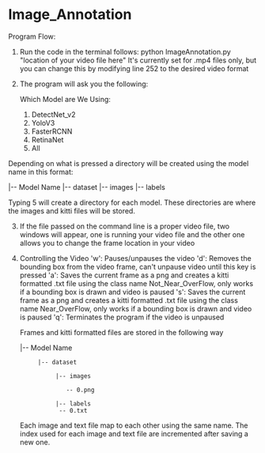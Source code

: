 # Image_Annotation

Program Flow:

1) Run the code in the terminal follows: python ImageAnnotation.py "location of your video file here"
   It's currently set for .mp4 files only, but you can change this by modifying line 252 to the desired video format
2) The program will ask you the following:

    Which Model are We Using:
    1) DetectNet_v2
    2) YoloV3
    3) FasterRCNN
    4) RetinaNet
    5) All
  
  Depending on what is pressed a directory will be created using the model name in this format:
  
  |-- Model Name
    |-- dataset
      |-- images
      |-- labels

  Typing 5 will create a directory for each model. These directories are where the images and kitti files will be stored.
  
3) If the file passed on the command line is a proper video file, two windows will appear, one is running your video file and the other one allows you to change the frame location in your video

4) Controlling the Video
   'w': Pauses/unpauses the video
   'd': Removes the bounding box from the video frame, can't unpause video until this key is pressed
   'a': Saves the current frame as a png and creates a kitti formatted .txt file using the class name Not_Near_OverFlow, only works if a bounding box is drawn
        and video is paused
   's': Saves the current frame as a png and creates a kitti formatted .txt file using the class name Near_OverFlow, only works if a bounding box is drawn
        and video is paused
   'q': Terminates the program if the video is unpaused
   
   Frames and kitti formatted files are stored in the following way
  
      |-- Model Name
      
		    |-- dataset
			 
			     |-- images

		            -- 0.png
      
			     |-- labels
                  -- 0.txt
              
    Each image and text file map to each other using the same name. The index used for each image and text file are incremented after saving a new one.

